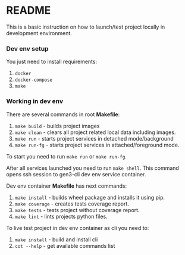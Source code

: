 # README

This is a basic instruction on how to launch/test project locally in development environment.

### Dev env setup
You just need to install requirements:
1. ```docker```
1. ```docker-compose```
1. ```make```

### Working in dev env
There are several commands in root **Makefile**:
1. ```make build``` - builds project images
1. ```make clean``` - clears all project related local data including images.
1. ```make run``` - starts project services in detached mode/background
1. ```make run-fg``` - starts project services in attached/foreground mode.

To start you need to run ```make run``` or ```make run-fg```.

After all services launched you need to run ```make shell```. This command opens ssh session to gen3-cli dev env service container.

Dev env container **Makefile** has next commands:
1. ```make install``` - builds wheel package and installs it using pip.
1. ```make coverage``` - creates tests coverage report.
1. ```make tests``` - tests project without coverage report.
1. ```make lint``` - lints projects python files.

To live test project in dev env container as cli you need to:
1. ```make install``` - build and install cli
2. ```cot --help``` - get available commands list
